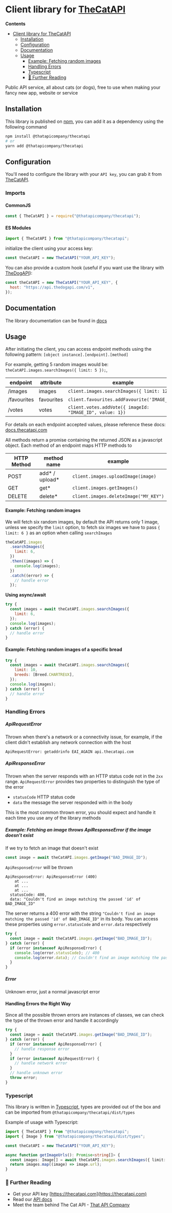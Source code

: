 # Client library for [TheCatAPI](https://thecatapi.com)

**Contents**

- [Client library for TheCatAPI](#client-library-for-thecatapihttpsthecatapicom)
  - [Installation](#installation)
  - [Configuration](#configuration)
  - [Documentation](#documentation)
  - [Usage](#usage)
    - [Example: Fetching random images](#example-fetching-random-images)
    - [Handling Errors](#handling-errors)
    - [Typescript](#typescript)
    - [📙 Further Reading](#-further-reading)

Public API service, all about cats (or dogs), free to use when making your fancy new app, website or service

## Installation

This library is published on [npm](https://www.npmjs.com/package/@thatapicompany/thecatapi), you can add it as a dependency using the following
command

```bash
npm install @thatapicompany/thecatapi
# or
yarn add @thatapicompany/thecatapi
```

## Configuration

You'll need to configure the library with your `API key`, you can grab it from [TheCatAPI](https://thecatapi.com/).

### Imports

#### CommonJS

```javascript
const { TheCatAPI } = require("@thatapicompany/thecatapi");
```

#### ES Modules

```typescript
import { TheCatAPI } from "@thatapicompany/thecatapi";
```

initialize the client using your access key:

```javascript
const theCatAPI = new TheCatAPI("YOUR_API_KEY");
```

You can also provide a custom hook (useful if you want use the library with [TheDogAPI](https://thedogapi.com/)):

```javascript
const theCatAPI = new TheCatAPI("YOUR_API_KEY", {
  host: "https://api.thedogapi.com/v1",
});
```

## Documentation

The library documentation can be found in [docs](docs)

## Usage

After initiating the client, you can access endpoint methods using the following pattern:
`[object instance].[endpoint].[method]`

For example, getting 5 random images would be: `theCatAPI.images.searchImages({ limit: 5 });`,

| endpoint    | attribute  | example                                                  |
| ----------- | ---------- | -------------------------------------------------------- |
| /images     | images     | `client.images.searchImages({ limit: 12 })`              |
| /favourites | favourites | `client.favourites.addFavourite('IMAGE_ID')`             |
| /votes      | votes      | `client.votes.addVote({ imageId: "IMAGE_ID", value: 1})` |

For details on each endpoint accepted values, please reference these docs: [docs.thecatapi.com](https://docs.thecatapi.com)

All methods return a promise containing the returned JSON as a javascript object. Each method of an endpoint maps HTTP methods to

| HTTP Method | method name      | example                               |
| ----------- | ---------------- | ------------------------------------- |
| POST        | add\* / upload\* | `client.images.uploadImage(image)`    |
| GET         | get\*            | `client.images.getImages()`           |
| DELETE      | delete\*         | `client.images.deleteImage("MY_KEY")` |

#### Example: Fetching random images

We will fetch six random images, by default the API returns only 1 image, unless we specify the `limit` option, to fetch six images we have
to pass `{ limit: 6 }` as an option when calling `searchImages`

```javascript
theCatAPI.images
  .searchImages({
    limit: 6,
  })
  .then((images) => {
    console.log(images);
  })
  .catch((error) => {
    // handle error
  });
```

**Using async/await**

```javascript
try {
  const images = await theCatAPI.images.searchImages({
    limit: 6,
  });
  console.log(images);
} catch (error) {
  // handle error
}
```

#### Example: Fetching random images of a specific bread

```js
try {
  const images = await theCatAPI.images.searchImages({
    limit: 10,
    breeds: [Breed.CHARTREUX],
  });
  console.log(images);
} catch (error) {
  // handle error
}
```

### Handling Errors

[comment]: <> (All methods that return a promise throw 3 types of errors)

##### ApiRequestError

Thrown when there's a network or a connectivity issue, for example, if the client didn't establish any network connection with the host

```
ApiRequestError: getaddrinfo EAI_AGAIN api.thecatapi.com
```

##### ApiResponseError

Thrown when the server responds with an HTTP status code not in the `2xx` range. `ApiRequestError` provides two properties to distinguish the type of the error

- `statusCode` HTTP status code
- `data` the message the server responded with in the body

This is the most common thrown error, you should expect and handle it each time you use any of the library methods

##### Example: Fetching an image throws ApiResponseError if the image doesn't exist

If we try to fetch an image that doesn't exist

```javascript
const image = await theCatAPI.images.getImage("BAD_IMAGE_ID");
```

`ApiResponseError` will be thrown

```
ApiResponseError: ApiResponseError (400)
    at ...
    at ...
    at ...
  statusCode: 400,
  data: "Couldn't find an image matching the passed 'id' of BAD_IMAGE_ID"
```

The server returns a 400 error with the string `"Couldn't find an image matching the passed 'id' of BAD_IMAGE_ID"` in its body.
You can access these properties using `error.statusCode` and `error.data` respectively

```javascript
try {
  const image = await theCatAPI.images.getImage("BAD_IMAGE_ID");
} catch (error) {
  if (error instanceof ApiResponseError) {
    console.log(error.statusCode); // 400
    console.log(error.data); // Couldn't find an image matching the passed 'id' of BAD_IMAGE_ID
  }
}
```

##### Error

Unknown error, just a normal javascript error

#### Handling Errors the Right Way

Since all the possible thrown errors are instances of classes, we can check the type of the thrown error and handle it accordingly

```javascript
try {
  const image = await theCatAPI.images.getImage("BAD_IMAGE_ID");
} catch (error) {
  if (error instanceof ApiResponseError) {
    // handle response error
  }
  if (error instanceof ApiRequestError) {
    // handle network error
  }
  // handle unknown error
  throw error;
}
```

### Typescript

This library is written in [Typescript](https://www.typescriptlang.org/), types are provided out of the box and
can be imported from `@thatapicompany/thecatapi/dist/types`

Example of usage with Typescript:

```typescript
import { TheCatAPI } from "@thatapicompany/thecatapi";
import { Image } from "@thatapicompany/thecatapi/dist/types";

const theCatAPI = new TheCatAPI("YOUR_API_KEY");

async function getImageUrls(): Promise<string[]> {
  const images: Image[] = await theCatAPI.images.searchImages({ limit: 10 });
  return images.map((image) => image.url);
}
```

### 📙 Further Reading

- Get your API key [https://thecatapi.com](https://thecatapi.com)
- Read our [API docs](https://docs.thecatapi.com)
- Meet the team behind The Cat API - [That API Company](https://thatapicompany.com/)
